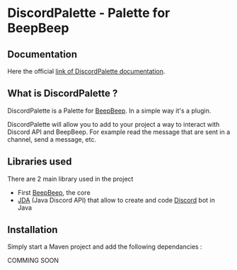 # DiscordPalette - Palette for BeepBeep

## Documentation

Here the official [link of DiscordPalette documentation](https://awesomeluffy.github.io/DiscordPaletteDocumentation/introduction.html).

## What is DiscordPalette ?

DiscordPalette is a Palette for [BeepBeep](https://liflab.github.io/beepbeep-3/). In a simple way it's a plugin.

DiscordPalette will allow you to add to your project a way to interact with Discord API and BeepBeep. For example read the message that are sent in a channel, send a message, etc.

## Libraries used

There are 2 main library used in the project
- First [BeepBeep](https://liflab.github.io/beepbeep-3/), the core
- [JDA](https://jda.wiki/introduction/jda/) (Java Discord API) that allow to create and code [Discord](https://discord.com/) bot in Java

## Installation

Simply start a Maven project and add the following dependancies :

COMMING SOON

